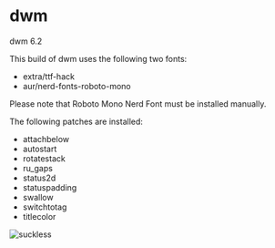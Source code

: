 # dwm 

dwm 6.2

This build of dwm uses the following two fonts:

* extra/ttf-hack
* aur/nerd-fonts-roboto-mono

Please note that Roboto Mono Nerd Font must be installed manually.

The following patches are installed:

* attachbelow
* autostart
* rotatestack
* ru_gaps
* status2d
* statuspadding
* swallow
* switchtotag
* titlecolor

![suckless](https://raw.githubusercontent.com/geirda/Arch/master/suckless/suckless.png)

